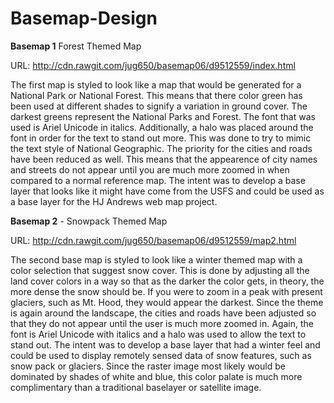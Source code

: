 # Basemap-Design

**Basemap 1** Forest Themed Map

URL: http://cdn.rawgit.com/jug650/basemap06/d9512559/index.html

The first map is styled to look like a map that would be generated for a National Park or National Forest. This means that there color green has been used at different shades to signify a variation in ground cover. The darkest greens represent the National Parks and Forest. The font that was used is Ariel Unicode in italics. Additionally, a halo was placed around the font in order for the text to stand out more. This was done to try to mimic the text style of National Geographic. The priority for the cities and roads have been reduced as well. This means that the appearence of city names and streets do not appear until you are much more zoomed in when compared to a normal reference map. The intent was to develop a base layer that looks like it might have come from the USFS and could be used as a base layer for the HJ Andrews web map project. 

**Basemap 2** - Snowpack Themed Map

URL: http://cdn.rawgit.com/jug650/basemap06/d9512559/map2.html

The second base map is styled to look like a winter themed map with a color selection that suggest snow cover. This is done by adjusting all the land cover colors in a way so that as the darker the color gets, in theory, the more dense the snow should be. If you were to zoom in a peak with present glaciers, such as Mt. Hood, they would appear the darkest. Since the theme is again around the landscape, the cities and roads have been adjusted so that they do not appear until the user is much more zoomed in. Again, the font is Ariel Unicode with italics and a halo was used to allow the text to stand out. The intent was to develop a base layer that had a winter feel and could be used to display remotely sensed data of snow features, such as snow pack or glaciers. Since the raster image most likely would be dominated by shades of white and blue, this color palate is much more complimentary than a traditional baselayer or satellite image. 
